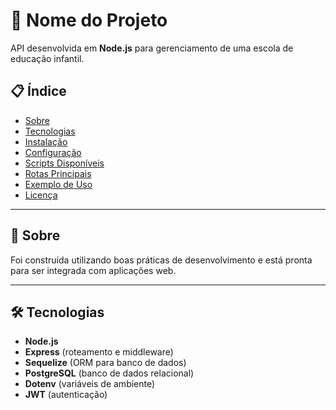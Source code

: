 # 🚀 Nome do Projeto

API desenvolvida em **Node.js** para gerenciamento de uma escola de educação infantil.

## 📋 Índice
- [Sobre](#-sobre)
- [Tecnologias](#-tecnologias)
- [Instalação](#-instalação)
- [Configuração](#-configuração)
- [Scripts Disponíveis](#-scripts-disponíveis)
- [Rotas Principais](#-rotas-principais)
- [Exemplo de Uso](#-exemplo-de-uso)
- [Licença](#-licença)

---

## 📖 Sobre
Foi construída utilizando boas práticas de desenvolvimento e está pronta para ser integrada com aplicações web.

---

## 🛠 Tecnologias
- **Node.js**
- **Express** (roteamento e middleware)
- **Sequelize** (ORM para banco de dados)
- **PostgreSQL** (banco de dados relacional)
- **Dotenv** (variáveis de ambiente)
- **JWT** (autenticação)
